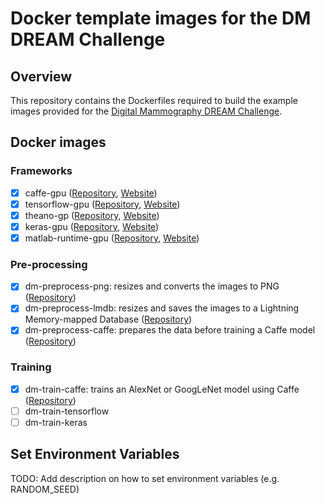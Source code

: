 # Docker template images for the DM DREAM Challenge
## Overview
This repository contains the Dockerfiles required to build the example images provided for the [Digital Mammography DREAM Challenge](https://www.synapse.org/#!Synapse:syn4224222/). 

## Docker images
### Frameworks
- [x] caffe-gpu ([Repository](https://hub.docker.com/r/tschaffter/caffe-gpu/), [Website](http://caffe.berkeleyvision.org/))
- [x] tensorflow-gpu ([Repository](https://hub.docker.com/r/tschaffter/tensorflow-gpu/), [Website](https://www.tensorflow.org/))
- [x] theano-gp ([Repository](https://hub.docker.com/r/tschaffter/theano-gpu/), [Website](http://deeplearning.net/software/theano/))
- [x] keras-gpu ([Repository](https://hub.docker.com/r/tschaffter/keras-gpu/), [Website](https://keras.io/))
- [x] matlab-runtime-gpu ([Repository](https://hub.docker.com/r/tschaffter/matlab-runtime-gpu/), [Website](https://www.mathworks.com/products/compiler/mcr/))

### Pre-processing
- [x] dm-preprocess-png: resizes and converts the images to PNG ([Repository](https://www.synapse.org/#!Synapse:syn7497584))
- [x] dm-preprocess-lmdb: resizes and saves the images to a Lightning Memory-mapped Database ([Repository](https://www.synapse.org/#!Synapse:syn7498267))
- [x] dm-preprocess-caffe: prepares the data before training a Caffe model ([Repository](https://www.synapse.org/#!Synapse:syn7498325))

### Training
- [x] dm-train-caffe: trains an AlexNet or GoogLeNet model using Caffe ([Repository](https://www.synapse.org/#!Synapse:syn7498338))
- [ ] dm-train-tensorflow
- [ ] dm-train-keras

## Set Environment Variables
TODO: Add description on how to set environment variables (e.g. RANDOM_SEED)
